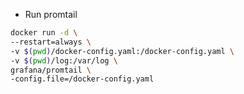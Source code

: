 - Run promtail

``` bash
docker run -d \
--restart=always \
-v $(pwd)/docker-config.yaml:/docker-config.yaml \
-v $(pwd)/log:/var/log \
grafana/promtail \
-config.file=/docker-config.yaml
```
